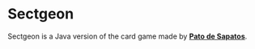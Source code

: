 # Sectgeon
Sectgeon is a Java version of the card game made by [**Pato de Sapatos**](https://github.com/PatoDeSapatos).